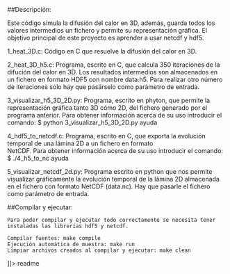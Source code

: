 <snippet>
  <content><![CDATA[
# ${1:Difusión del calor 3D}

##Descripción:

Este código simula la difusión del calor en 3D, además, guarda todos los
valores intermedios un fichero y permite su representación gráfica. El 
objetivo principal de este proyecto es aprender a usar netcdf y hdf5.


1_heat_3D.c: Código en C que resuelve la difusión del calor en 3D.

2_heat_3D_h5.c: Programa, escrito en C, que calcula 350 iteraciones de la 
                difución del calor en 3D. Los resultados intermedios son
                almacenados en un fichero en formato HDF5 con nombre 
                data.h5. Para realizar otro número de iteraciones solo hay 
                que pasárselo como parámetro de entrada.

3_visualizar_h5_3D_2D.py: Programa, escrito en phyton, que permite la
                          representación  gráfica tanto 3D cómo 2D, del 
                          fichero generado por el programa anterior.
                          Para obtener información acerca de su uso 
                          introducir el comando:
                          $ python 3_visualizar_h5_3D_2D.py ayuda

4_hdf5_to_netcdf.c: Programa, escrito en C, que exporta la evolución 
                    temporal de una lámina 2D a un fichero en formato 	
                    NetCDF. Para obtener información acerca de su uso
                    introducir el comando:
                    $ ./4_h5_to_nc ayuda

5_visualizar_netcdf_2d.py: Programa escrito en python que nos permite
                           visualizar gráficamente la evolución temporal
                           de la lámina 2D almacenada en el fichero con 
                           formato NetCDF (data.nc). Hay que pasarle el 
                           fichero como parámetro de entrada.

##Compilar y ejecutar: 

    Para poder compilar y ejecutar todo correctamente se necesita tener
    instaladas las librerías hdf5 y netcdf.
   
    Compilar fuentes: make compile
    Ejecución automática de muestra: make run
    Limpiar archivos creados al compilar y ejecutar: make clean


]]></content>
  <tabTrigger>readme</tabTrigger>
</snippet>
 
